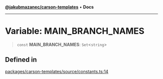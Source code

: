 [**@jakubmazanec/carson-templates**](../README.md) • **Docs**

---

# Variable: MAIN_BRANCH_NAMES

> `const` **MAIN_BRANCH_NAMES**: `Set`\<`string`\>

## Defined in

[packages/carson-templates/source/constants.ts:14](https://github.com/jakubmazanec/tools/blob/4ad59c6b8eb7868ab1902d25f4c1aae28b28a6e4/packages/carson-templates/source/constants.ts#L14)
